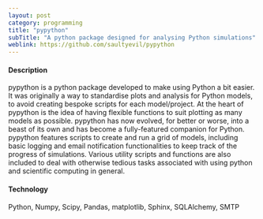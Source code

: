 ```yaml
---
layout: post
category: programming
title: "pypython"
subTitle: "A python package designed for analysing Python simulations"
weblink: https://github.com/saultyevil/pypython
---
```





#### Description

pypython is a python package developed to make using Python a bit easier. It was
originally a way to standardise plots and analysis for Python models, to
avoid creating bespoke scripts for each model/project. At the heart of pypython
is the idea of having flexible functions to suit plotting as many models as
possible. pypython has now evolved, for better or worse, into a beast of its own
and has become a fully-featured companion for Python. pypython features scripts
to create and run a grid of models, including basic logging and email
notification functionalities to keep track of the progress of simulations.
Various utility scripts and functions are also included to deal with otherwise
tedious tasks associated with using python and scientific computing in general.

#### Technology

Python, Numpy, Scipy, Pandas, matplotlib, Sphinx, SQLAlchemy, SMTP
